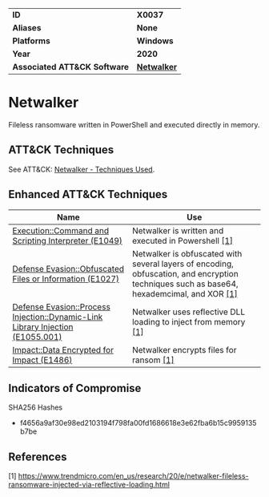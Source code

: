 
<table>
<tr>
<td><b>ID</b></td>
<td><b>X0037</b></td>
</tr>
<tr>
<td><b>Aliases</b></td>
<td><b>None</b></td>
</tr>
<tr>
<td><b>Platforms</b></td>
<td><b>Windows</b></td>
</tr>
<tr>
<td><b>Year</b></td>
<td><b>2020</b></td>
</tr>
<tr>
<td><b>Associated ATT&CK Software</b></td>
<td><b><a href="https://attack.mitre.org/software/S0457/">Netwalker</a></b></td>
</tr>
</table>


# Netwalker

Fileless ransomware written in PowerShell and executed directly in memory.

## ATT&CK Techniques

See ATT&CK: [Netwalker - Techniques Used](https://attack.mitre.org/software/S0457/).

## Enhanced ATT&CK Techniques

|Name|Use|
|---|---|
|[Execution::Command and Scripting Interpreter (E1049)](../execution/command-and-scripting-interpreter.md)|Netwalker is written and executed in Powershell [[1]](#1)|
|[Defense Evasion::Obfuscated Files or Information (E1027)](../defense-evasion/obfuscated-files-or-information.md)|Netwalker is obfuscated with several layers of encoding, obfuscation, and encryption techniques such as base64, hexademcimal, and XOR [[1]](#1)|
|[Defense Evasion::Process Injection::Dynamic-Link Library Injection (E1055.001)](../defense-evasion/process-injection.md)|Netwalker uses reflective DLL loading to inject from memory [[1]](#1)|
|[Impact::Data Encrypted for Impact (E1486)](../impact/data-encrypted-for-impact.md)|Netwalker encrypts files for ransom [[1]](#1)|


## Indicators of Compromise

SHA256 Hashes
- f4656a9af30e98ed2103194f798fa00fd1686618e3e62fba6b15c9959135b7be

## References

<a name="1">[1]</a> https://www.trendmicro.com/en_us/research/20/e/netwalker-fileless-ransomware-injected-via-reflective-loading.html